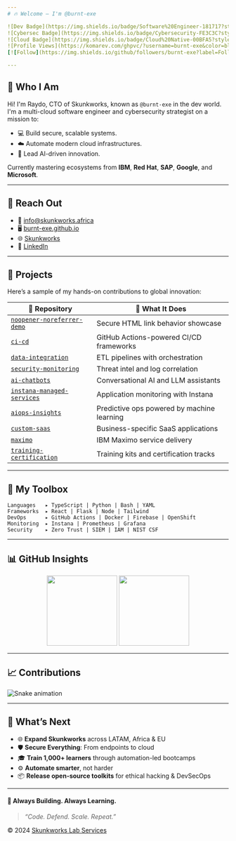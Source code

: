 ```yaml
---
# 🔥 Welcome — I'm @burnt-exe

![Dev Badge](https://img.shields.io/badge/Software%20Engineer-181717?style=flat-square&logo=github)
![Cybersec Badge](https://img.shields.io/badge/Cybersecurity-FE3C3C?style=flat-square&logo=hack-the-box)
![Cloud Badge](https://img.shields.io/badge/Cloud%20Native-00BFA5?style=flat-square&logo=cloudflare)
![Profile Views](https://komarev.com/ghpvc/?username=burnt-exe&color=blueviolet&style=flat-square)
[![Follow](https://img.shields.io/github/followers/burnt-exe?label=Follow&style=social)](https://github.com/burnt-exe)

---
```


## 🧩 Who I Am

Hi! I'm Raydo, CTO of Skunkworks, known as `@burnt-exe` in the dev world. I'm a multi-cloud software engineer and cybersecurity strategist on a mission to:

- 💻 Build secure, scalable systems.
- ☁️ Automate modern cloud infrastructures.
- 🤖 Lead AI-driven innovation.

Currently mastering ecosystems from **IBM**, **Red Hat**, **SAP**, **Google**, and **Microsoft**.

---

## 🧭 Reach Out

- 📧 [info@skunkworks.africa](mailto:info@skunkworks.africa)
- 🖥️ [burnt-exe.github.io](https://burnt-exe.github.io/burnt-exe.io)
- 🌐 [Skunkworks](https://www.skunkworks.africa)
- 💼 [LinkedIn](https://www.linkedin.com/in/raydo-matthee/)

---

## 🧪 Projects

Here’s a sample of my hands-on contributions to global innovation:

| 🚀 Repository | 🧠 What It Does |
|--------------|------------------|
| [`noopener-noreferrer-demo`](https://github.com/Skunkworks-Lab-Services/noopener-noreferrer-demo) | Secure HTML link behavior showcase |
| [`ci-cd`](https://github.com/Skunkworks-Lab-Services/ci-cd) | GitHub Actions-powered CI/CD frameworks |
| [`data-integration`](https://github.com/Skunkworks-Lab-Services/data-integration) | ETL pipelines with orchestration |
| [`security-monitoring`](https://github.com/Skunkworks-Lab-Services/security-monitoring) | Threat intel and log correlation |
| [`ai-chatbots`](https://github.com/Skunkworks-Lab-Services/ai-chatbots) | Conversational AI and LLM assistants |
| [`instana-managed-services`](https://github.com/Skunkworks-Lab-Services/instana-managed-services) | Application monitoring with Instana |
| [`aiops-insights`](https://github.com/Skunkworks-Lab-Services/aiops-insights) | Predictive ops powered by machine learning |
| [`custom-saas`](https://github.com/Skunkworks-Lab-Services/custom-saas) | Business-specific SaaS applications |
| [`maximo`](https://github.com/Skunkworks-Lab-Services/maximo) | IBM Maximo service delivery |
| [`training-certification`](https://github.com/Skunkworks-Lab-Services/training-certification) | Training kits and certification tracks |

---

## 🧰 My Toolbox

```text
Languages   ▸ TypeScript | Python | Bash | YAML
Frameworks  ▸ React | Flask | Node | Tailwind
DevOps      ▸ GitHub Actions | Docker | Firebase | OpenShift
Monitoring  ▸ Instana | Prometheus | Grafana
Security    ▸ Zero Trust | SIEM | IAM | NIST CSF
```

---

## 📊 GitHub Insights

<div align="center">
  <img src="https://github-readme-stats.vercel.app/api?username=burnt-exe&show_icons=true&theme=tokyonight&count_private=true&hide=issues" height="160"/>
  <img src="https://github-readme-stats.vercel.app/api/top-langs/?username=burnt-exe&layout=compact&theme=tokyonight&hide=html" height="160"/>
</div>

---

## 📈 Contributions

![Snake animation](https://raw.githubusercontent.com/burnt-exe/burnt-exe/output/github-contribution-grid-snake.svg)

---

## 🧠 What’s Next

- 🌐 **Expand Skunkworks** across LATAM, Africa & EU
- 🛡️ **Secure Everything**: From endpoints to cloud
- 🎓 **Train 1,000+ learners** through automation-led bootcamps
- ⚙️ **Automate smarter**, not harder
- 📦 **Release open-source toolkits** for ethical hacking & DevSecOps

---

#### 🔗 Always Building. Always Learning.

> *“Code. Defend. Scale. Repeat.”*

© 2024 [Skunkworks Lab Services](https://www.skunkworks.africa)
